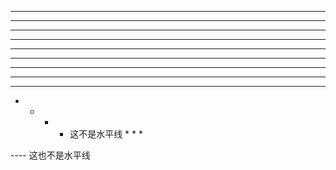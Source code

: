 * * *

***

*****

- - -

---------------------------------------

* * * * *

- - - - -

* * * ****

- - ---

* * * * 这不是水平线 * * *

---- 这也不是水平线
